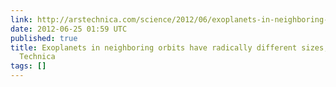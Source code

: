 ```yaml
---
link: http://arstechnica.com/science/2012/06/exoplanets-in-neighboring-orbits-have-radically-different-sizes-masses/
date: 2012-06-25 01:59 UTC
published: true
title: Exoplanets in neighboring orbits have radically different sizes, masses | Ars
  Technica
tags: []
---
```



